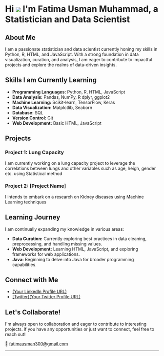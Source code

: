 # Hi ![](https://user-images.githubusercontent.com/18350557/176309783-0785949b-9127-417c-8b55-ab5a4333674e.gif) I'm Fatima Usman Muhammad, a Statistician and Data Scientist

## About Me

I am a passionate statistician and data scientist currently honing my skills in Python, R, HTML, and JavaScript. With a strong foundation in data visualization, curation, and analysis, I am eager to contribute to impactful projects and explore the realms of data-driven insights.

## Skills I am Currently Learning

- **Programming Languages:** Python, R, HTML, JavaScript
- **Data Analysis:** Pandas, NumPy, R dplyr, ggplot2
- **Machine Learning:** Scikit-learn, TensorFlow, Keras
- **Data Visualization:** Matplotlib, Seaborn
- **Database:** SQL
- **Version Control:** Git
- **Web Development:** Basic HTML, JavaScript

## Projects

### Project 1: Lung Capacity

I am currently working on a lung capacity project to leverage the correlations between lungs and other variables such as age, heigh, gender etc. using Statistical method 

### Project 2: [Project Name]

I intends to embark on a research on Kidney diseases using Machine Learning techniques

## Learning Journey

I am continually expanding my knowledge in various areas:

- **Data Curation:** Currently exploring best practices in data cleaning, preprocessing, and handling missing values.
- **Web Development:** Learning HTML, JavaScript, and exploring frameworks for web applications.
- **Java:** Beginning to delve into Java for broader programming capabilities.

## Connect with Me

- [(Your LinkedIn Profile URL)](https://www.linkedin.com/feed/)
- [[Twitter](Your Twitter Profile URL)](https://twitter.com/home)

## Let's Collaborate!

I'm always open to collaboration and eager to contribute to interesting projects. If you have any opportunities or just want to connect, feel free to reach out!

📧 fatimausman300@gmail.com

---

